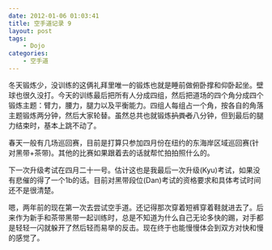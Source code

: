 ```yaml
---
date: 2012-01-06 01:03:41
title: 空手道记录 9
layout: post
tags:
    - Dojo
categories:
    - 空手道
---
```

冬天锻炼少，没训练的这俩礼拜里唯一的锻炼也就是睡前做俯卧撑和仰卧起坐。壁球也很久没打。今天的训练最后把所有人分成四组，然后把道场的四个角分成四个锻炼主题：臂力，腰力，腿力以及平衡能力。四组人每组占一个角，按各自的角落主题锻炼两分钟，然后大家轮替。虽然总共也就锻炼<del datetime="2012-01-06T05:31:41+00:00">扒粪者</del>八分钟，但到最后的腿力结束时，基本上跳不动了。

春天一般有几场巡回赛，目前是打算只参加四月份在纽约的东海岸区域巡回赛(针对黑带+茶带)。其他的比赛如果跟着去的话就帮忙拍拍照什么的。

下一次升级考试在四月二十一号。估计这也是我最后一次升级(Kyu)考试，如果没有悲催的得了一个1b的话。目前对黑带段位(Dan)考试的资格要求和具体考试时间还不是很清楚。

嗯，两年前的现在第一次去尝试空手道。还记得那次穿着短裤穿着鞋就进去了。后来作为新手和茶带黑带一起训练时，总是不知道为什么自己无论多快的踢，对手都是轻轻一闪就躲开了然后轻而易举的反击。现在终于也能慢慢体会到双方对快和慢的感觉了。
